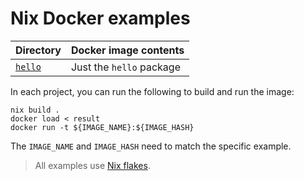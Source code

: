 # Nix Docker examples

| Directory           | Docker image contents    |
| :------------------ | :----------------------- |
| [`hello`](./hello/) | Just the `hello` package |

In each project, you can run the following to build and run the image:

```shell
nix build .
docker load < result
docker run -t ${IMAGE_NAME}:${IMAGE_HASH}
```

The `IMAGE_NAME` and `IMAGE_HASH` need to match the specific example.

> All examples use [Nix flakes][flakes].

[flakes]: https://nixos.wiki/wiki/Flakes
